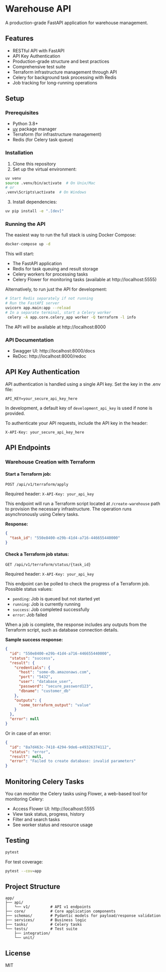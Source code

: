 # Warehouse API

A production-grade FastAPI application for warehouse management.

## Features

- RESTful API with FastAPI
- API Key Authentication
- Production-grade structure and best practices
- Comprehensive test suite
- Terraform infrastructure management through API
- Celery for background task processing with Redis
- Job tracking for long-running operations

## Setup

### Prerequisites

- Python 3.8+
- [uv](https://github.com/astral-sh/uv) package manager
- Terraform (for infrastructure management)
- Redis (for Celery task queue)

### Installation

1. Clone this repository
2. Set up the virtual environment:

```bash
uv venv
source .venv/bin/activate  # On Unix/Mac
# or
.venv\Scripts\activate  # On Windows
```

3. Install dependencies:

```bash
uv pip install -e ".[dev]"
```

### Running the API

The easiest way to run the full stack is using Docker Compose:

```bash
docker-compose up -d
```

This will start:
- The FastAPI application
- Redis for task queuing and result storage
- Celery workers for processing tasks
- Celery Flower for monitoring tasks (available at http://localhost:5555)

Alternatively, to run just the API for development:

```bash
# Start Redis separately if not running
# Run the FastAPI server
uvicorn app.main:app --reload
# In a separate terminal, start a Celery worker
 celery -A app.core.celery_app worker -Q terraform -l info 
```

The API will be available at http://localhost:8000

### API Documentation

- Swagger UI: http://localhost:8000/docs
- ReDoc: http://localhost:8000/redoc

## API Key Authentication

API authentication is handled using a single API key. Set the key in the .env file:

```
API_KEY=your_secure_api_key_here
```

In development, a default key of `development_api_key` is used if none is provided.

To authenticate your API requests, include the API key in the header:

```
X-API-Key: your_secure_api_key_here
```

## API Endpoints

### Warehouse Creation with Terraform

#### Start a Terraform job:

```
POST /api/v1/terraform/apply
```

Required header: `X-API-Key: your_api_key`

This endpoint will run a Terraform script located at `/create-warehouse` path to provision the necessary infrastructure. The operation runs asynchronously using Celery tasks.

**Response:**
```json
{
  "task_id": "550e8400-e29b-41d4-a716-446655440000"
}
```

#### Check a Terraform job status:

```
GET /api/v1/terraform/status/{task_id}
```

Required header: `X-API-Key: your_api_key`

This endpoint can be polled to check the progress of a Terraform job. Possible status values:
- `pending`: Job is queued but not started yet
- `running`: Job is currently running
- `success`: Job completed successfully
- `error`: Job failed

When a job is complete, the response includes any outputs from the Terraform script, such as database connection details.

**Sample success response:**
```json
{
  "id": "550e8400-e29b-41d4-a716-446655440000",
  "status": "success",
  "result": {
    "credentials": {
      "host": "some-db.amazonaws.com",
      "port": "5432",
      "user": "database_user",
      "password": "secure_password123",
      "dbname": "customer_db"
    },
    "outputs": {
      "some_terraform_output": "value"
    }
  },
  "error": null
}
```

Or in case of an error:

```json
{
  "id": "8a7d463c-7418-4294-9de6-e49326374112",
  "status": "error",
  "result": null,
  "error": "Failed to create database: invalid parameters"
}
```

## Monitoring Celery Tasks

You can monitor the Celery tasks using Flower, a web-based tool for monitoring Celery:

- Access Flower UI: http://localhost:5555
- View task status, progress, history
- Filter and search tasks
- See worker status and resource usage

## Testing

```bash
pytest
```

For test coverage:

```bash
pytest --cov=app
```

## Project Structure

```
app/
├── api/
│   └── v1/         # API v1 endpoints
├── core/           # Core application components 
├── schemas/        # Pydantic models for payload/response validation
├── services/       # Business logic
├── tasks/          # Celery tasks
└── tests/          # Test suite
    ├── integration/
    └── unit/
```

## License

MIT 